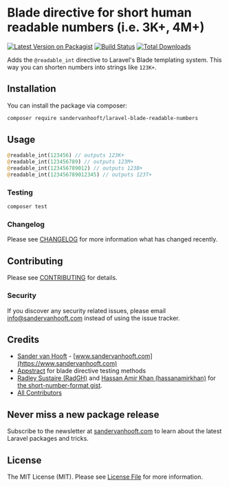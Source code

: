 # Blade directive for short human readable numbers (i.e. 3K+, 4M+)

[![Latest Version on Packagist](https://img.shields.io/packagist/v/sandervanhooft/laravel-blade-readable-numbers.svg?style=flat-square)](https://packagist.org/packages/sandervanhooft/laravel-blade-readable-numbers)
[![Build Status](https://img.shields.io/travis/sandervanhooft/laravel-blade-readable-numbers/master.svg?style=flat-square)](https://travis-ci.org/sandervanhooft/laravel-blade-readable-numbers)
[![Total Downloads](https://img.shields.io/packagist/dt/sandervanhooft/laravel-blade-readable-numbers.svg?style=flat-square)](https://packagist.org/packages/sandervanhooft/laravel-blade-readable-numbers)
<!-- [![SensioLabsInsight](https://img.shields.io/sensiolabs/i/xxxxxxxxx.svg?style=flat-square)](https://insight.sensiolabs.com/projects/xxxxxxxxx)
[![Quality Score](https://img.shields.io/scrutinizer/g/sandervanhooft/laravel-blade-readable-numbers.svg?style=flat-square)](https://scrutinizer-ci.com/g/sandervanhooft/laravel-blade-readable-numbers) -->
Adds the `@readable_int` directive to Laravel's Blade templating system. This way you can shorten numbers into strings like `123K+`.

## Installation

You can install the package via composer:

```bash
composer require sandervanhooft/laravel-blade-readable-numbers
```

## Usage

```php
@readable_int(123456) // outputs 123K+
@readable_int(123456789) // outputs 123M+
@readable_int(123456789012) // outputs 123B+
@readable_int(123456789012345) // outputs 123T+
```

### Testing

``` bash
composer test
```

### Changelog

Please see [CHANGELOG](CHANGELOG.md) for more information what has changed recently.

## Contributing

Please see [CONTRIBUTING](CONTRIBUTING.md) for details.

### Security

If you discover any security related issues, please email info@sandervanhooft.com instead of using the issue tracker.

## Credits

- [Sander van Hooft](https://github.com/sandervanhooft) - [www.sandervanhooft.com](https://www.sandervanhooft.com)
- [Appstract](https://github.com/appstract/laravel-blade-directives) for blade directive testing methods
- [Radley Sustaire (RadGH)](https://github.com/RadGH) and [Hassan Amir Khan (hassanamirkhan)](https://github.com/hassanamirkhan) for [the short-number-format gist](https://gist.github.com/RadGH/84edff0cc81e6326029c).
- [All Contributors](../../contributors)

## Never miss a new package release
Subscribe to the newsletter at [sandervanhooft.com](http://www.sandervanhooft.com) to learn about the latest Laravel packages and tricks.

## License

The MIT License (MIT). Please see [License File](LICENSE.md) for more information.
